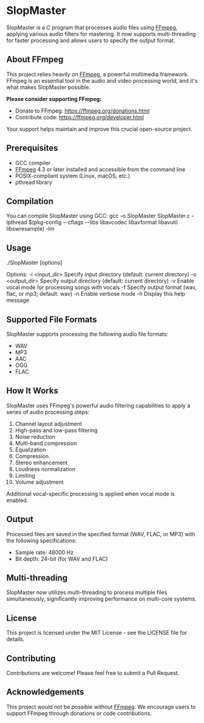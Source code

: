 # SlopMaster

SlopMaster is a C program that processes audio files using [FFmpeg](https://ffmpeg.org/), applying various audio filters for mastering. It now supports multi-threading for faster processing and allows users to specify the output format.


## About FFmpeg

This project relies heavily on [FFmpeg](https://ffmpeg.org/), a powerful multimedia framework. FFmpeg is an essential tool in the audio and video processing world, and it's what makes SlopMaster possible. 

**Please consider supporting FFmpeg:**
- Donate to FFmpeg: https://ffmpeg.org/donations.html
- Contribute code: https://ffmpeg.org/developer.html

Your support helps maintain and improve this crucial open-source project.

## Prerequisites

- GCC compiler
- [FFmpeg](https://ffmpeg.org/) 4.3 or later installed and accessible from the command line
- POSIX-compliant system (Linux, macOS, etc.)
- pthread library

## Compilation

You can compile SlopMaster using GCC:
gcc -o SlopMaster SlopMaster.c -lpthread $(pkg-config --cflags --libs libavcodec libavformat libavutil libswresample) -lm

## Usage
./SlopMaster [options]

Options:
  -i <input_dir>   Specify input directory (default: current directory)
  -o <output_dir>  Specify output directory (default: current directory)
  -v               Enable vocal mode for processing songs with vocals
  -f <format>      Specify output format (wav, flac, or mp3; default: wav)
  -n               Enable verbose mode
  -h               Display this help message

## Supported File Formats

SlopMaster supports processing the following audio file formats:
- WAV
- MP3
- AAC
- OGG
- FLAC

## How It Works

SlopMaster uses FFmpeg's powerful audio filtering capabilities to apply a series of audio processing steps:

1. Channel layout adjustment
2. High-pass and low-pass filtering
3. Noise reduction
4. Multi-band compression
5. Equalization
6. Compression
7. Stereo enhancement
8. Loudness normalization
9. Limiting
10. Volume adjustment

Additional vocal-specific processing is applied when vocal mode is enabled.

## Output

Processed files are saved in the specified format (WAV, FLAC, or MP3) with the following specifications:
- Sample rate: 48000 Hz
- Bit depth: 24-bit (for WAV and FLAC)

## Multi-threading

SlopMaster now utilizes multi-threading to process multiple files simultaneously, significantly improving performance on multi-core systems.


## License

This project is licensed under the MIT License - see the LICENSE file for details.

## Contributing

Contributions are welcome! Please feel free to submit a Pull Request.

## Acknowledgements

This project would not be possible without [FFmpeg](https://ffmpeg.org/). We encourage users to support FFmpeg through donations or code contributions.
